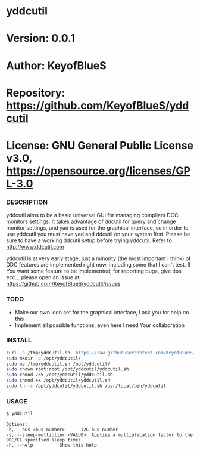 # yddcutil

# Version:    0.0.1
# Author:     KeyofBlueS
# Repository: https://github.com/KeyofBlueS/yddcutil
# License:    GNU General Public License v3.0, https://opensource.org/licenses/GPL-3.0

### DESCRIPTION
yddcutil aims to be a basic universal GUI for managing compliant DCC monitors settings.
It takes advantage of ddcutil for query and change monitor settings, and yad is used for the graphical interface, so in order
to use yddcutil you must have yad and ddcutil on your system first.
Please be sure to have a working ddcutil setup before trying yddcutil. Refer to http://www.ddcutil.com

yddcutil is at very early stage, just a minority (the most important I think) of DDC features are implemented right now, including
some that I can't test.
If You want some feature to be implemented, for reporting bugs, give tips ecc... please open an issue at
https://github.com/KeyofBlueS/yddcutil/issues

### TODO
- Make our own icon set for the graphical interface, I ask you for help on this
- Implement all possible functions, even here I need Your collaboration

### INSTALL
```sh
curl -o /tmp/yddcutil.sh 'https://raw.githubusercontent.com/KeyofBlueS/yddcutil/master/yddcutil.sh'
sudo mkdir -p /opt/yddcutil/
sudo mv /tmp/yddcutil.sh /opt/yddcutil/
sudo chown root:root /opt/yddcutil/yddcutil.sh
sudo chmod 755 /opt/yddcutil/yddcutil.sh
sudo chmod +x /opt/yddcutil/yddcutil.sh
sudo ln -s /opt/yddcutil/yddcutil.sh /usr/local/bin/yddcutil
```
### USAGE
```sh
$ yddcutil
```
```
Options:
-b, --bus <bus-number>		I2C bus number
-s, --sleep-multiplier <VALUE>	Applies a multiplication factor to the DDC/CI specified sleep times
-h, --help			Show this help
```
